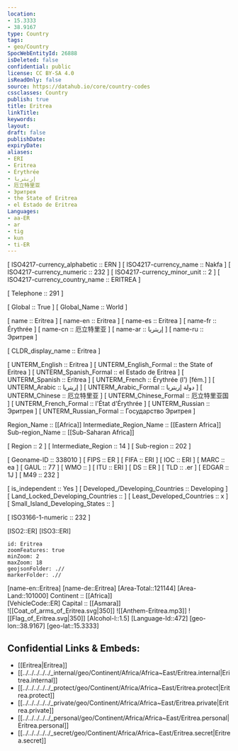 ```yaml
---
location:
- 15.3333
- 38.9167
type: Country
tags:
- geo/Country
SpocWebEntityId: 26888
isDeleted: false
confidential: public
license: CC BY-SA 4.0
isReadOnly: false
source: https://datahub.io/core/country-codes
cssclasses: Country
publish: true
title: Eritrea
linkTitle: 
keywords: 
layout: 
draft: false
publishDate: 
expiryDate: 
aliases:
- ERI
- Eritrea
- Érythrée
- إريتريا
- 厄立特里亚
- Эритрея
- the State of Eritrea
- el Estado de Eritrea
Languages:
- aa-ER
- ar
- tig
- kun
- ti-ER
---
```



[	ISO4217-currency_alphabetic	 :: ERN ] 
[	ISO4217-currency_name	 :: Nakfa ] 
[	ISO4217-currency_numeric	 :: 232 ] 
[	ISO4217-currency_minor_unit	 :: 2 ] 
[	ISO4217-currency_country_name	 :: ERITREA ] 

[	Telephone	 :: 291 ] 

[	Global	 :: True ] 
[	Global_Name	 :: World ] 

[	name	 :: Eritrea ] 
[	name-en	 :: Eritrea ] 
[	name-es	 :: Eritrea ] 
[	name-fr	 :: Érythrée ] 
[	name-cn	 :: 厄立特里亚 ] 
[	name-ar	 :: إريتريا ] 
[	name-ru	 :: Эритрея ] 

[	CLDR_display_name	 :: Eritrea ] 

[	UNTERM_English	 :: Eritrea ] 
[	UNTERM_English_Formal	 :: the State of Eritrea ] 
[	UNTERM_Spanish_Formal	 :: el Estado de Eritrea ] 
[	UNTERM_Spanish	 :: Eritrea ] 
[	UNTERM_French	 :: Érythrée (l') [fém.] ] 
[	UNTERM_Arabic	 :: إريتريا ] 
[	UNTERM_Arabic_Formal	 :: دولة إريتريا ] 
[	UNTERM_Chinese	 :: 厄立特里亚 ] 
[	UNTERM_Chinese_Formal	 :: 厄立特里亚国 ] 
[	UNTERM_French_Formal	 :: l'État d'Érythrée ] 
[	UNTERM_Russian	 :: Эритрея ] 
[	UNTERM_Russian_Formal	 :: Государство Эритрея ] 

Region_Name ::  [[Africa]] 
Intermediate_Region_Name ::  [[Eastern Africa]] 
Sub-region_Name ::  [[Sub-Saharan Africa]] 

[	Region	 :: 2 ] 
[	Intermediate_Region	 :: 14 ] 
[	Sub-region	 :: 202 ] 

[	Geoname-ID	 :: 338010 ] 
[	FIPS	 :: ER ] 
[	FIFA	 :: ERI ] 
[	IOC	 :: ERI ] 
[	MARC	 :: ea ] 
[	GAUL	 :: 77 ] 
[	WMO	 ::  ] 
[	ITU	 :: ERI ] 
[	DS	 :: ER ] 
[	TLD	 :: .er ] 
[	EDGAR	 :: 1J ] 
[	M49	 :: 232 ] 

[	is_independent	 :: Yes ] 
[	Developed_/Developing_Countries	 :: Developing ] 
[	Land_Locked_Developing_Countries	 ::  ] 
[	Least_Developed_Countries	 :: x ] 
[	Small_Island_Developing_States	 ::  ] 

[	ISO3166-1-numeric	 :: 232 ] 



[ISO2::ER] 
[ISO3::ERI] 
```leaflet
id: Eritrea
zoomFeatures: true 
minZoom: 2 
maxZoom: 18
geojsonFolder: .//
markerFolder: .//
```

[name-en::Eritrea] 
[name-de::Eritrea] 
[Area-Total::121144] 
[Area-Land::101000] 
Continent :: [[Africa]]  
[VehicleCode::ER] 
Capital :: [[Asmara]]  
![[Coat_of_arms_of_Eritrea.svg|350]] 
![[Anthem-Eritrea.mp3]] 
![[Flag_of_Eritrea.svg|350]] 
[Alcohol-l::1.5] 
[Language-Id::472] 
[geo-lon::38.9167] 
[geo-lat::15.3333] 



## Confidential Links & Embeds: 
- [[Eritrea|Eritrea]] 
- [[../../../../../_internal/geo/Continent/Africa/Africa~East/Eritrea.internal|Eritrea.internal]] 
- [[../../../../../_protect/geo/Continent/Africa/Africa~East/Eritrea.protect|Eritrea.protect]] 
- [[../../../../../_private/geo/Continent/Africa/Africa~East/Eritrea.private|Eritrea.private]] 
- [[../../../../../_personal/geo/Continent/Africa/Africa~East/Eritrea.personal|Eritrea.personal]] 
- [[../../../../../_secret/geo/Continent/Africa/Africa~East/Eritrea.secret|Eritrea.secret]] 
